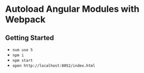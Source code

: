 # Autoload Angular Modules with Webpack

## Getting Started

- `nvm use 5`
- `npm i`
- `npm start`
- `open http://localhost:8052/index.html`
